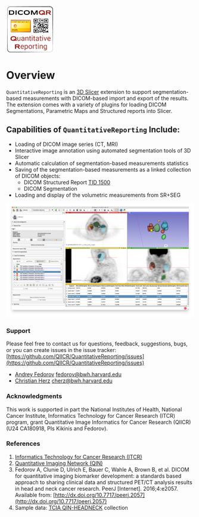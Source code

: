 ![](docs/images/ReportingLogo128px.png)

# Overview

`QuantitativeReporting` is an [3D Slicer](http://slicer.org) extension to support segmentation-based measurements with DICOM-based import and export of the results. The extension comes with a variety of plugins for loading DICOM Segmentations, Parametric Maps and Structured reports into Slicer.

## Capabilities of `QuantitativeReporting` Include:

* Loading of DICOM image series \(CT, MRI\)
* Interactive image annotation using automated segmentation tools of 3D Slicer
* Automatic calculation of segmentation-based measurements statistics
* Saving of the segmentation-based measurements as a linked collection of DICOM objects: 
  * DICOM Structured Report [TID 1500](http://dicom.nema.org/medical/dicom/current/output/chtml/part16/chapter_A.html#sect_TID_1500) 
  * DICOM Segmentation 
* Loading and display of the volumetric measurements from SR+SEG

![](/assets/QuantitativeReporting-screenshot.png)

### Support

Please feel free to contact us for questions, feedback, suggestions, bugs, or you can create issues in the issue tracker: [https://github.com/QIICR/QuantitativeReporting/issues](https://github.com/QIICR/QuantitativeReporting/issues)

* [Andrey Fedorov](https://github.com/fedorov) fedorov@bwh.harvard.edu
* [Christian Herz](https://github.com/che85) cherz@bwh.harvard.edu

### Acknowledgments

This work is supported in part the National Institutes of Health, National Cancer Institute, Informatics Technology for Cancer Research \(ITCR\) program, grant Quantitative Image Informatics for Cancer Research \(QIICR\) \(U24 CA180918, PIs Kikinis and Fedorov\).

### References

1. [Informatics Technology for Cancer Research \(ITCR\)](http://itcr.nci.nih.gov/)
2. [Quantitative Imaging Network \(QIN\)](http://imaging.cancer.gov/programsandresources/specializedinitiatives/qin)
3. Fedorov A, Clunie D, Ulrich E, Bauer C, Wahle A, Brown B, et al. DICOM for quantitative imaging biomarker development: a standards based approach to sharing clinical data and structured PET/CT analysis results in head and neck cancer research. PeerJ \[Internet\]. 2016;4:e2057. Available from: [http://dx.doi.org/10.7717/peerj.2057](http://dx.doi.org/10.7717/peerj.2057)
4. Sample data: [TCIA QIN-HEADNECK](https://wiki.cancerimagingarchive.net/display/Public/QIN-HEADNECK) collection



